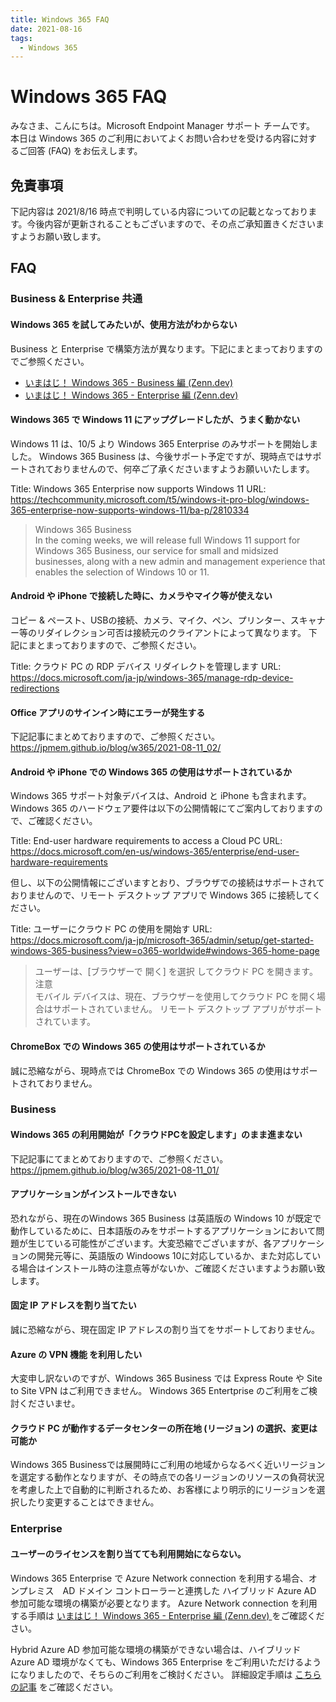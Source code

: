 ```yaml
---
title: Windows 365 FAQ
date: 2021-08-16
tags:
  - Windows 365
---
```


# Windows 365 FAQ

みなさま、こんにちは。Microsoft Endpoint Manager サポート チームです。
本日は Windows 365 のご利用においてよくお問い合わせを受ける内容に対するご回答 (FAQ) をお伝えします。

## 免責事項

下記内容は 2021/8/16 時点で判明している内容についての記載となっております。今後内容が更新されることもございますので、その点ご承知置きくださいますようお願い致します。

## FAQ

### Business & Enterprise 共通

#### Windows 365 を試してみたいが、使用方法がわからない

Business と Enterprise で構築方法が異なります。下記にまとまっておりますのでご参照ください。  

- [いまはじ！ Windows 365 - Business 編 (Zenn.dev) ](https://zenn.dev/takuyaot/books/507584243171c2)  
- [いまはじ！ Windows 365 - Enterprise 編 (Zenn.dev) ](https://zenn.dev/takuyaot/books/60c3ced87ba86f)  


#### Windows 365 で Windows 11 にアップグレードしたが、うまく動かない
Windows 11 は、10/5 より Windows 365 Enterprise のみサポートを開始しました。
Windows 365 Business は、今後サポート予定ですが、現時点ではサポートされておりませんので、何卒ご了承くださいますようお願いいたします。

Title: Windows 365 Enterprise now supports Windows 11
URL: https://techcommunity.microsoft.com/t5/windows-it-pro-blog/windows-365-enterprise-now-supports-windows-11/ba-p/2810334
> Windows 365 Business  
> In the coming weeks, we will release full Windows 11 support for Windows 365 Business, our service for small and midsized businesses, along with a new admin and management experience that enables the selection of Windows 10 or 11.

#### Android や iPhone で接続した時に、カメラやマイク等が使えない
コピー & ペースト、USBの接続、カメラ、マイク、ペン、プリンター、スキャナー等のリダイレクション可否は接続元のクライアントによって異なります。
下記にまとまっておりますので、ご参照ください。

Title: クラウド PC の RDP デバイス リダイレクトを管理します
URL: https://docs.microsoft.com/ja-jp/windows-365/manage-rdp-device-redirections

#### Office アプリのサインイン時にエラーが発生する
下記記事にまとめておりますので、ご参照ください。
https://jpmem.github.io/blog/w365/2021-08-11_02/

#### Android や iPhone での Windows 365 の使用はサポートされているか
Windows 365 サポート対象デバイスは、Android と iPhone も含まれます。Windows 365 のハードウェア要件は以下の公開情報にてご案内しておりますので、ご確認ください。

Title: End-user hardware requirements to access a Cloud PC
URL: https://docs.microsoft.com/en-us/windows-365/enterprise/end-user-hardware-requirements

但し、以下の公開情報にございますとおり、ブラウザでの接続はサポートされておりませんので、リモート デスクトップ アプリで Windows 365 に接続してください。

Title: ユーザーにクラウド PC の使用を開始す
URL: https://docs.microsoft.com/ja-jp/microsoft-365/admin/setup/get-started-windows-365-business?view=o365-worldwide#windows-365-home-page
>ユーザーは、[ブラウザーで 開く] を選択 してクラウド PC を開きます。  
>注意  
>モバイル デバイスは、現在、ブラウザーを使用してクラウド PC を開く場合はサポートされていません。 リモート デスクトップ アプリがサポートされています。  

#### ChromeBox での Windows 365 の使用はサポートされているか
誠に恐縮ながら、現時点では  ChromeBox での Windows 365 の使用はサポートされておりません。

### Business

#### Windows 365 の利用開始が「クラウドPCを設定します」のまま進まない

下記記事にてまとめておりますので、ご参照ください。
https://jpmem.github.io/blog/w365/2021-08-11_01/

#### アプリケーションがインストールできない

恐れながら、現在のWindows 365 Business は英語版の Windows 10 が既定で動作しているために、日本語版のみをサポートするアプリケーションにおいて問題が生じている可能性がございます。大変恐縮でございますが、各アプリケーションの開発元等に、英語版の Windoows 10に対応しているか、また対応している場合はインストール時の注意点等がないか、ご確認くださいますようお願い致します。

#### 固定 IP アドレスを割り当てたい

誠に恐縮ながら、現在固定 IP アドレスの割り当てをサポートしておりません。

#### Azure の VPN 機能 を利用したい

大変申し訳ないのですが、Windows 365 Business では Express Route や Site to Site VPN はご利用できません。
Windows 365 Entertprise のご利用をご検討くださいませ。

#### クラウド PC が動作するデータセンターの所在地 (リージョン) の選択、変更は可能か

Windows 365 Businessでは展開時にご利用の地域からなるべく近いリージョンを選定する動作となりますが、その時点での各リージョンのリソースの負荷状況を考慮した上で自動的に判断されるため、お客様により明示的にリージョンを選択したり変更することはできません。
### Enterprise

#### ユーザーのライセンスを割り当てても利用開始にならない。

Windows 365 Enterprise で Azure Network connection を利用する場合、オンプレミス　AD ドメイン コントローラーと連携した ハイブリッド Azure AD 参加可能な環境の構築が必要となります。
Azure Network connection を利用する手順は [いまはじ！ Windows 365 - Enterprise 編 (Zenn.dev) ](https://zenn.dev/takuyaot/books/60c3ced87ba86f) をご確認ください。

Hybrid Azure AD 参加可能な環境の構築ができない場合は、ハイブリッド Azure AD 環境がなくても、Windows 365 Enterprise をご利用いただけるようになりましたので、そちらのご利用をご検討ください。
詳細設定手順は [こちらの記事](https://jpmem.github.io/blog/w365/2022-03-28_01/) をご確認ください。
